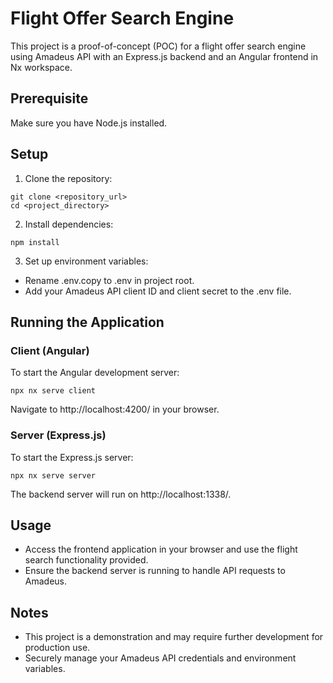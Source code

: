 # Flight Offer Search Engine

This project is a proof-of-concept (POC) for a flight offer search engine using Amadeus API with an Express.js backend and an Angular frontend in Nx workspace.

## Prerequisite

Make sure you have Node.js installed.

## Setup

1. Clone the repository:

```
git clone <repository_url>
cd <project_directory>
```

2. Install dependencies:

```
npm install

```

3. Set up environment variables:

- Rename .env.copy to .env in project root.
- Add your Amadeus API client ID and client secret to the .env file.

## Running the Application

### Client (Angular)

To start the Angular development server:

```
npx nx serve client
```

Navigate to http://localhost:4200/ in your browser.

### Server (Express.js)

To start the Express.js server:

```
npx nx serve server
```

The backend server will run on http://localhost:1338/.

## Usage

- Access the frontend application in your browser and use the flight search functionality provided.
- Ensure the backend server is running to handle API requests to Amadeus.

## Notes

- This project is a demonstration and may require further development for production use.
- Securely manage your Amadeus API credentials and environment variables.
